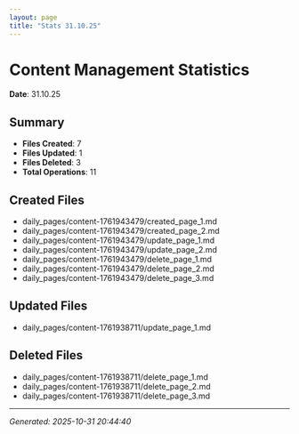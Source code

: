 ```yaml
---
layout: page
title: "Stats 31.10.25"
---
```


# Content Management Statistics

**Date**: 31.10.25

## Summary

- **Files Created**: 7
- **Files Updated**: 1  
- **Files Deleted**: 3
- **Total Operations**: 11

## Created Files

- daily_pages/content-1761943479/created_page_1.md
- daily_pages/content-1761943479/created_page_2.md
- daily_pages/content-1761943479/update_page_1.md
- daily_pages/content-1761943479/update_page_2.md
- daily_pages/content-1761943479/delete_page_1.md
- daily_pages/content-1761943479/delete_page_2.md
- daily_pages/content-1761943479/delete_page_3.md

## Updated Files

- daily_pages/content-1761938711/update_page_1.md

## Deleted Files

- daily_pages/content-1761938711/delete_page_1.md
- daily_pages/content-1761938711/delete_page_2.md
- daily_pages/content-1761938711/delete_page_3.md

---
*Generated: 2025-10-31 20:44:40*
